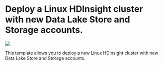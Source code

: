 # Deploy a Linux HDInsight cluster with new Data Lake Store and Storage accounts.

<a href="https://portal.azure.com/#create/Microsoft.Template/uri/https%3A%2F%2Fraw.githubusercontent.com%2FAzure%2Fazure-quickstart-templates%2Fmaster%2Fhdinsight-new-datalake-store-azure-storage%2Fazuredeploy.json" target="_blank">
    <img src="http://azuredeploy.net/deploybutton.png"/>
</a>

This template allows you to deploy a new Linux HDInsight cluster with new Data Lake Store and Storage accounts.
